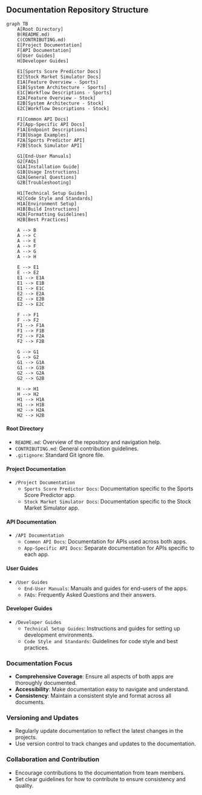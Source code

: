 ## Documentation Repository Structure

```mermaid
graph TB
    A[Root Directory]
    B(README.md)
    C(CONTRIBUTING.md)
    E[Project Documentation]
    F[API Documentation]
    G[User Guides]
    H[Developer Guides]

    E1[Sports Score Predictor Docs]
    E2[Stock Market Simulator Docs]
    E1A[Feature Overview - Sports]
    E1B[System Architecture - Sports]
    E1C[Workflow Descriptions - Sports]
    E2A[Feature Overview - Stock]
    E2B[System Architecture - Stock]
    E2C[Workflow Descriptions - Stock]

    F1[Common API Docs]
    F2[App-Specific API Docs]
    F1A[Endpoint Descriptions]
    F1B[Usage Examples]
    F2A[Sports Predictor API]
    F2B[Stock Simulator API]

    G1[End-User Manuals]
    G2[FAQs]
    G1A[Installation Guide]
    G1B[Usage Instructions]
    G2A[General Questions]
    G2B[Troubleshooting]

    H1[Technical Setup Guides]
    H2[Code Style and Standards]
    H1A[Environment Setup]
    H1B[Build Instructions]
    H2A[Formatting Guidelines]
    H2B[Best Practices]

    A --> B
    A --> C
    A --> E
    A --> F
    A --> G
    A --> H

    E --> E1
    E --> E2
    E1 --> E1A
    E1 --> E1B
    E1 --> E1C
    E2 --> E2A
    E2 --> E2B
    E2 --> E2C

    F --> F1
    F --> F2
    F1 --> F1A
    F1 --> F1B
    F2 --> F2A
    F2 --> F2B

    G --> G1
    G --> G2
    G1 --> G1A
    G1 --> G1B
    G2 --> G2A
    G2 --> G2B

    H --> H1
    H --> H2
    H1 --> H1A
    H1 --> H1B
    H2 --> H2A
    H2 --> H2B
```

#### Root Directory
- `README.md`: Overview of the repository and navigation help.
- `CONTRIBUTING.md`: General contribution guidelines.
- `.gitignore`: Standard Git ignore file.

#### Project Documentation
- `/Project Documentation`
  - `Sports Score Predictor Docs`: Documentation specific to the Sports Score Predictor app.
  - `Stock Market Simulator Docs`: Documentation specific to the Stock Market Simulator app.

#### API Documentation
- `/API Documentation`
  - `Common API Docs`: Documentation for APIs used across both apps.
  - `App-Specific API Docs`: Separate documentation for APIs specific to each app.

#### User Guides
- `/User Guides`
  - `End-User Manuals`: Manuals and guides for end-users of the apps.
  - `FAQs`: Frequently Asked Questions and their answers.

#### Developer Guides
- `/Developer Guides`
  - `Technical Setup Guides`: Instructions and guides for setting up development environments.
  - `Code Style and Standards`: Guidelines for code style and best practices.

### Documentation Focus
- **Comprehensive Coverage**: Ensure all aspects of both apps are thoroughly documented.
- **Accessibility**: Make documentation easy to navigate and understand.
- **Consistency**: Maintain a consistent style and format across all documents.

### Versioning and Updates
- Regularly update documentation to reflect the latest changes in the projects.
- Use version control to track changes and updates to the documentation.

### Collaboration and Contribution
- Encourage contributions to the documentation from team members.
- Set clear guidelines for how to contribute to ensure consistency and quality.
